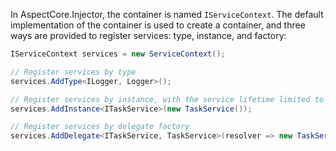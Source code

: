 In AspectCore.Injector, the container is named `IServiceContext`. The default implementation of the container is used to create a container, and three ways are provided to register services: type, instance, and factory:

```csharp
IServiceContext services = new ServiceContext();

// Register services by type
services.AddType<ILogger, Logger>();

// Register services by instance, with the service lifetime limited to singleton
services.AddInstance<ITaskService>(new TaskService());

// Register services by delegate factory
services.AddDelegate<ITaskService, TaskService>(resolver => new TaskService());
```